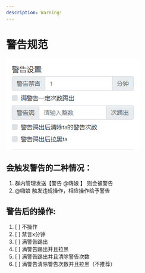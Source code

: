 ```yaml
---
description: Warning!
---
```


# 警告规范

![](../../.gitbook/assets/image%20%2818%29.png)

## 会触发警告的二种情况：

1. 群内管理发送【警告 @嗨娘 】 则会被警告
2. @嗨娘 触发违规操作，相应操作给予警告

##   警告后的操作:

1. [ ] 不操作
2. [ ] 禁言x分钟
3. [ ] 满警告踢出
4. [ ] 满警告踢出并且拉黑
5. [ ] 满警告踢出并且清除警告次数
6. [ ] 满警告清除警告次数并且拉黑（不推荐）



